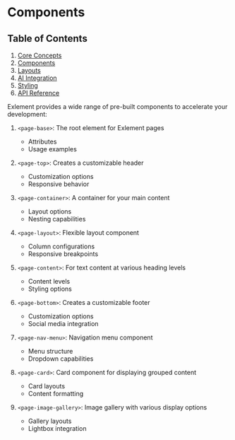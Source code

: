 # Components

## Table of Contents

1. [Core Concepts](core-concepts.md)
2. [Components](components.md)
3. [Layouts](layouts.md)
4. [AI Integration](ai-integration.md)
5. [Styling](styling.md)
6. [API Reference](api-reference.md)

Exlement provides a wide range of pre-built components to accelerate your development:

1. `<page-base>`: The root element for Exlement pages
   - Attributes
   - Usage examples

2. `<page-top>`: Creates a customizable header
   - Customization options
   - Responsive behavior

3. `<page-container>`: A container for your main content
   - Layout options
   - Nesting capabilities

4. `<page-layout>`: Flexible layout component
   - Column configurations
   - Responsive breakpoints

5. `<page-content>`: For text content at various heading levels
   - Content levels
   - Styling options

6. `<page-bottom>`: Creates a customizable footer
   - Customization options
   - Social media integration

7. `<page-nav-menu>`: Navigation menu component
   - Menu structure
   - Dropdown capabilities

8. `<page-card>`: Card component for displaying grouped content
   - Card layouts
   - Content formatting

9. `<page-image-gallery>`: Image gallery with various display options
   - Gallery layouts
   - Lightbox integration
